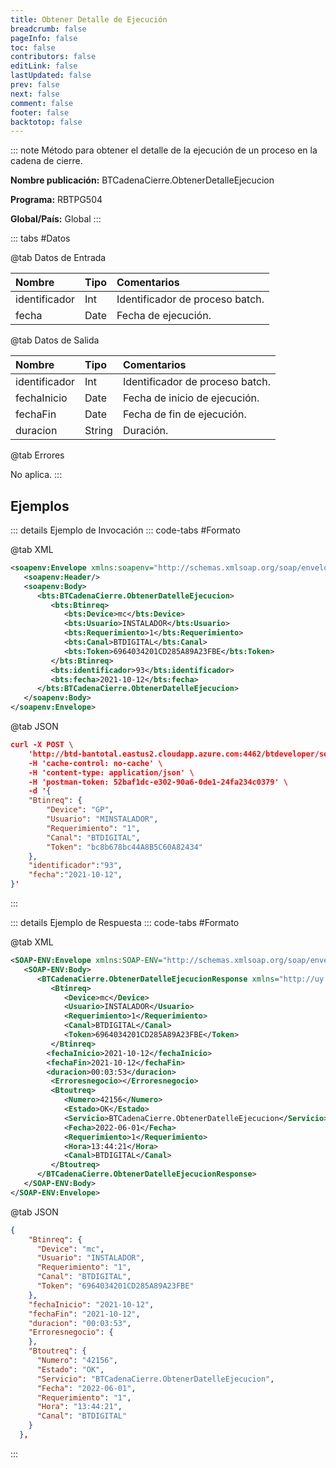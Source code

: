 ```yaml
---
title: Obtener Detalle de Ejecución
breadcrumb: false
pageInfo: false
toc: false
contributors: false
editLink: false
lastUpdated: false
prev: false
next: false
comment: false
footer: false
backtotop: false
---
```


<!-- ABRE DATOS DEL MÉTODO -->
::: note Método para obtener el detalle de la ejecución de un proceso en la cadena de cierre.

**Nombre publicación:** BTCadenaCierre.ObtenerDetalleEjecucion

**Programa:** RBTPG504

**Global/País:** Global
:::
<!-- CIERRA DATOS DEL MÉTODO -->

<!-- ABRE TABLA DE DATOS -->
::: tabs #Datos 

@tab Datos de Entrada

Nombre | Tipo | Comentarios
:--------- | :--------- | :---------
identificador | Int | Identificador de proceso batch.
fecha | Date | Fecha de ejecución.

@tab Datos de Salida

Nombre | Tipo | Comentarios
:--------- | :----------- | :-----------
identificador | Int | Identificador de proceso batch.
fechaInicio | Date | Fecha de inicio de ejecución.
fechaFin | Date | Fecha de fin de ejecución.
duracion | String | Duración.

@tab Errores

No aplica.
::: 
<!-- CIERRA TABLA DE DATOS -->

## **Ejemplos**

<!-- ABRE EJEMPLO DE INVOCACIÓN -->
::: details Ejemplo de Invocación 
::: code-tabs #Formato

@tab XML
```xml
<soapenv:Envelope xmlns:soapenv="http://schemas.xmlsoap.org/soap/envelope/" xmlns:bts="http://uy.com.dlya.bantotal/BTSOA/">
   <soapenv:Header/>
   <soapenv:Body>
      <bts:BTCadenaCierre.ObtenerDatelleEjecucion>
         <bts:Btinreq>
            <bts:Device>mc</bts:Device>
            <bts:Usuario>INSTALADOR</bts:Usuario>
            <bts:Requerimiento>1</bts:Requerimiento>
            <bts:Canal>BTDIGITAL</bts:Canal>
            <bts:Token>6964034201CD285A89A23FBE</bts:Token>
         </bts:Btinreq>
         <bts:identificador>93</bts:identificador>
         <bts:fecha>2021-10-12</bts:fecha>
      </bts:BTCadenaCierre.ObtenerDatelleEjecucion>
   </soapenv:Body>
</soapenv:Envelope>
```

@tab JSON
```json
curl -X POST \
    'http://btd-bantotal.eastus2.cloudapp.azure.com:4462/btdeveloper/servlet/com.dlya.bantotal.odwsbt_BTCadenaCierre?ObtenerDatelleEjecucion' \
    -H 'cache-control: no-cache' \
    -H 'content-type: application/json' \
    -H 'postman-token: 52baf1dc-e302-90a6-0de1-24fa234c0379' \
    -d '{
    "Btinreq": {
        "Device": "GP",
        "Usuario": "MINSTALADOR",
        "Requerimiento": "1",
        "Canal": "BTDIGITAL",
        "Token": "bc8b678bc44A8B5C60A82434"
    }, 
    "identificador":"93",
    "fecha":"2021-10-12",
}'
```
:::
<!-- CIERRA EJEMPLO DE INVOCACIÓN -->

<!-- ABRE EJEMPLO DE RESPUESTA -->
::: details Ejemplo de Respuesta 
::: code-tabs #Formato

@tab XML
```xml
<SOAP-ENV:Envelope xmlns:SOAP-ENV="http://schemas.xmlsoap.org/soap/envelope/" xmlns:xsd="http://www.w3.org/2001/XMLSchema" xmlns:SOAP-ENC="http://schemas.xmlsoap.org/soap/encoding/" xmlns:xsi="http://www.w3.org/2001/XMLSchema-instance">
   <SOAP-ENV:Body>
      <BTCadenaCierre.ObtenerDatelleEjecucionResponse xmlns="http://uy.com.dlya.bantotal/BTSOA/">
         <Btinreq>
            <Device>mc</Device>
            <Usuario>INSTALADOR</Usuario>
            <Requerimiento>1</Requerimiento>
            <Canal>BTDIGITAL</Canal>
            <Token>6964034201CD285A89A23FBE</Token>
         </Btinreq>
        <fechaInicio>2021-10-12</fechaInicio>
        <fechaFin>2021-10-12</fechaFin>
        <duracion>00:03:53</duracion>
         <Erroresnegocio></Erroresnegocio>
         <Btoutreq>
            <Numero>42156</Numero>
            <Estado>OK</Estado>
            <Servicio>BTCadenaCierre.ObtenerDatelleEjecucion</Servicio>
            <Fecha>2022-06-01</Fecha>
            <Requerimiento>1</Requerimiento>
            <Hora>13:44:21</Hora>
            <Canal>BTDIGITAL</Canal>
         </Btoutreq>
      </BTCadenaCierre.ObtenerDatelleEjecucionResponse>
   </SOAP-ENV:Body>
</SOAP-ENV:Envelope>
```

@tab JSON
```json
{ 
    "Btinreq": { 
      "Device": "mc", 
      "Usuario": "INSTALADOR", 
      "Requerimiento": "1", 
      "Canal": "BTDIGITAL", 
      "Token": "6964034201CD285A89A23FBE" 
    }, 
    "fechaInicio": "2021-10-12", 
    "fechaFin": "2021-10-12", 
    "duracion": "00:03:53", 
    "Erroresnegocio": { 
    }, 
    "Btoutreq": { 
      "Numero": "42156", 
      "Estado": "OK", 
      "Servicio": "BTCadenaCierre.ObtenerDatelleEjecucion", 
      "Fecha": "2022-06-01", 
      "Requerimiento": "1", 
      "Hora": "13:44:21", 
      "Canal": "BTDIGITAL" 
    } 
  }, 
```
::: 
<!-- CIERRA EJEMPLO DE RESPUESTA -->